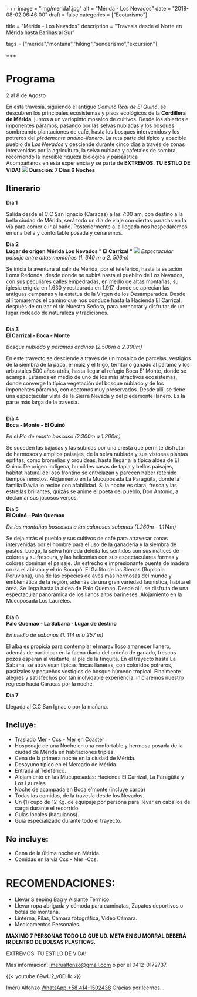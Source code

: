 +++
image = "img/merida1.jpg" 
alt = "Mérida - Los Nevados" 
date = "2018-08-02 06:46:00"
draft = false 
categories = ["Ecoturismo"] 


title = "Mérida - Los Nevados" 
description = "Travesía desde el Norte en Mérida hasta Barinas al Sur" 

tags = ["merida","montaña","hiking","senderismo","excursion"] 

+++

# Programa

2 al 8 de Agosto

En esta travesía, siguiendo el antiguo *Camino Real de El Quinó*,  se descubren los principales ecosistemas y pisos ecológicos de la **Cordillera de Mérida**, juntos a un variopinto mosaico de cultivos. Desde los abiertos e imponentes páramos, pasando por las selvas nubladas y los bosques sombreando plantaciones de café, hasta los bosques intervenidos y los potreros del  *piedemonte andino-llanero*. La ruta parte del típico y apacible pueblo de *Los Nevados* y desciende durante cinco días a través de zonas intervenidas por la agricultura, la selva nublada y cafetales de sombra, recorriendo la increíble riqueza biológica y paisajística  
Acompáñanos en esta experiencia y se parte de **EXTREMOS. TU ESTILO DE VIDA!**
![](/img/nevados1.jpg) 
**Duración: 7 Días  6 Noches**

## Itinerario

**Día 1**

Salida desde el C.C San Ignacio (Caracas) a las 7:00 am, con destino a la bella ciudad de Mérida, será todo un día de viaje con ciertas paradas en la vía para comer e ir al baño. Posteriormente a la llegada nos hospedaremos en una bella y confortable posada y cenaremos.

**Día 2**  
**Lugar de origen Mérida  Los Nevados " El Carrizal "**
![](/img/toro1.jpg) 
*Espectacular paisaje entre altas montañas (1. 640 m a 2. 506m)*

Se inicia la aventura al salir de Mérida, por el teleférico, hasta la estación Loma Redonda, desde donde se subirá hasta el pueblito de Los Nevados, con sus peculiares calles empedradas, en medio de altas montañas, su iglesia erigida en 1.630 y restaurada en 1.917, donde se aprecian las antiguas campanas y la estatua de la Virgen de los Desamparados. Desde allí tomaremos el camino que nos conduce hasta la Hacienda El Carrizal, después de cruzar el río Nuestra Señora, para pernoctar y disfrutar de un lugar rodeado de naturaleza y tradiciones. 

![]() 

**Día 3**  
**El Carrizal - Boca - Monte**

*Bosque nublado y páramos andinos (2.506m a 2.300m)*

En este trayecto se  desciende a través de un mosaico de parcelas, vestigios de la siembra de la papa, el maíz y el trigo, territorio ganado al páramo y los arbustales 500 años atrás, hasta llegar al refugio Boca E' Monte, donde se acampa.  Estamos en medio de uno de los más atractivos ecosistemas, donde converge la típica vegetación del bosque nublado y de los imponentes páramos, con ecotonos muy preservados. Desde allí, se tiene una espectacular vista de la Sierra Nevada y del piedemonte llanero. Es la parte más larga de la travesía. 

![]() 

**Día 4**  
**Boca - Monte - El Quinó**

*En el Pie de monte boscaso (2.300m a 1.260m)* 

Se suceden las bajadas y las subidas por una cresta que permite disfrutar de hermosos y amplios paisajes, de la selva nublada y sus vistosas plantas epífitas, como bromelias y orquídeas,  hasta llegar a la típica aldea de El Quinó. De origen indígena, humildes casas de tapia y bellos paisajes, hábitat natural del oso frontino se entrelazan y parecen haber retenido tiempos remotos. Alojamiento en  la Mucuposada La Paragüita, donde la familia Dávila lo recibe con afabilidad. Si la noche es clara, fresca y las estrellas brillantes, quizás se anime el poeta del pueblo, Don Antonio, a declamar sus jocosos versos.

**Día 5**  
**El Quinó - Palo Quemao** 

*De las montañas boscosas a las calurosas sabanas (1.260m - 1.114m)*

Se deja atrás el pueblo y sus cultivos de café para atravesar zonas intervenidas por el hombre para el uso de la ganadería y la siembra de pastos. Luego, la selva húmeda deleita los sentidos con sus matices de colores y su frescura, y las heliconias con sus espectaculares formas y colores dominan el paisaje. Un estrecho e impresionante puente de madera cruza el abismo y el río Socopó. El Gallito de las Sierras (Rupícola Peruviana), una de las especies de aves más hermosas del mundo y emblemática de la región, además de una gran variedad faunística, habita el área. Se llega hasta la aldea de Palo Quemao.  Desde allí, se disfruta de una espectacular panorámica de los llanos altos barineses. Alojamiento en la Mucuposada Los Laureles. 

![]() 

**Día 6**  
**Palo Quemao - La Sabana - Lugar de destino**

*En medio de sabanas (1. 114 m a 257 m)*

El alba es propicia para contemplar el maravilloso amanecer llanero, además de participar en la faena diaria del ordeño de ganado, frescos pozos esperan al visitante, al pie de la finquita. En el trayecto hasta La Sabana, se atraviesan típicas fincas llaneras, con coloridos potreros, pastizales y pequeños vestigios de bosque húmedo tropical. 
Finalmente alegres y satisfechos por tan inolvidable experiencia, iniciaremos nuestro regreso hacia Caracas por la noche.
 
**Día 7**

Llegada al C.C San Ignacio por la mañana.

## Incluye:

- Traslado Mer - Ccs - Mer  en Coaster 
- Hospedaje de una Noche en una confortable y hermosa posada de la ciudad de Mérida en habitaciones triples. 
- Cena de la primera noche en la ciudad de Mérida.
- Desayuno típico en el Mercado de Mérida
- Entrada al Teleférico. 
- Alojamiento en las Mucuposadas: Hacienda El Carrizal, La Paragüita y Los Laureles 
- Noche de acampada en Boca e'monte (incluye carpa)
- Todas las comidas, de la travesía desde los Nevados.
- Un (1) cupo de 12 Kg. de equipaje por persona para llevar en caballos de carga durante el recorrido.
- Guías locales (baquianos).
- Guía especializado durante todo el trayecto.

## No incluye:

- Cena de la última noche en Mérida. 
- Comidas en la vía  Ccs - Mer -Ccs.

# RECOMENDACIONES:

- Llevar Sleeping Bag y Aislante Térmico. 
- Llevar ropa abrigada y cómoda para caminatas, Zapatos deportivos o botas de montaña.
- Linterna, Pilas, Cámara fotográfica, Video Cámara.
- Medicamentos Personales.

**MÁXIMO 7 PERSONAS** 
**TODO LO QUE UD. META EN SU MORRAL DEBERÁ IR DENTRO DE BOLSAS PLÁSTICAS.** 

EXTREMOS. TU ESTILO DE VIDA!

Más información: imerualfonzo@gmail.com o por el 0412-0172737.

{{< youtube 69wU2_v0EHk >}}

Imerú Alfonzo [WhatsApp +58 414-1502438](https://wa.me/584141502438)
Gracias por leernos...
